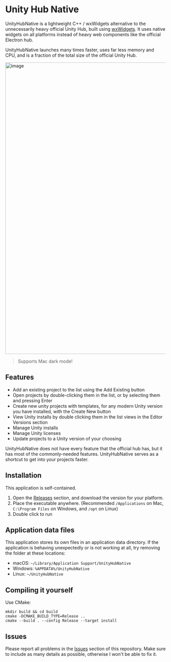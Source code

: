 # Unity Hub Native

UnityHubNative is a lightweight C++ / wxWidgets alternative to the unnecessarily heavy official Unity Hub, built using [wxWidgets](https://wxwidgets.org/). It uses native widgets on all platforms instead of heavy web components like the official Electron hub.

UnityHubNative launches many times faster, uses far less memory and CPU, and is a fraction of the total size of the official Unity Hub.

<img width="912" alt="image" src="https://user-images.githubusercontent.com/22283943/193929653-a4aad2b6-229b-4438-afee-c30a7ae39949.png">

> Supports Mac dark mode!


## Features
- Add an existing project to the list using the Add Existing button
- Open projects by double-clicking them in the list, or by selecting them and pressing Enter
- Create new unity projects with templates, for any modern Unity version you have installed, with the Create New button
- View Unity installs by double clicking them in the list views in the Editor Versions section
- Manage Unity installs
- Manage Unity licenses
- Update projects to a Unity version of your choosing

UnityHubNative does not have every feature that the official hub has, but it has most of the commonly-needed features. UnityHubNative serves as a shortcut to get into your projects faster. 

## Installation
This application is self-contained.
1. Open the [Releases](https://github.com/Ravbug/UnityHubNative/releases) section, and download the version for your platform.
2. Place the executable anywhere. (Recommended `/Applications` on Mac, `C:\Program Files` on Windows, and `/opt` on Linux)
3. Double click to run

## Application data files
This application stores its own files in an application data directory. If the application is behaving unexpectedly or is not working at all, try removing the folder at these locations:
- macOS: `~/Library/Application Support/UnityHubNative`
- Windows: `%APPDATA%/UnityHubNative`
- Linux: `~/UnityHubNative`

## Compiling it yourself

Use CMake:
```
mkdir build && cd build
cmake -DCMAKE_BUILD_TYPE=Release ..
cmake --build . --config Release --target install
```

## Issues
Please report all problems in the [Issues](https://github.com/Ravbug/UnityHubNative/issues) section of this repository. 
Make sure to include as many details as possible, otherwise I won't be able to fix it.
